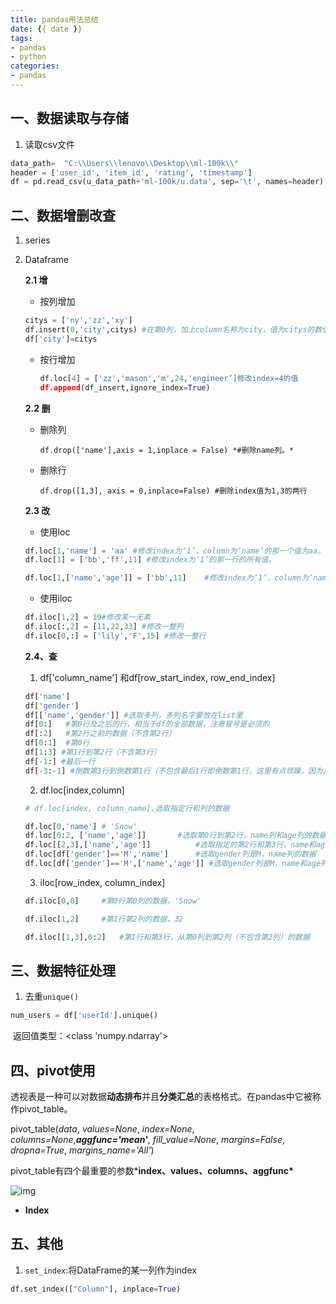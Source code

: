 ```yaml
---
title: pandas用法总结
date: {{ date }}
tags: 
- pandas
- python
categories:
- pandas
---
```










## 一、数据读取与存储

1. 读取csv文件

```python
data_path=	"C:\\Users\\lenovo\\Desktop\\ml-100k\\" 
header = ['user_id', 'item_id', 'rating', 'timestamp'] 
df = pd.read_csv(u_data_path+'ml-100k/u.data', sep='\t', names=header)
```



## 二、数据增删改查

1. series



2. Dataframe

   **2.1 增**

   - 按列增加

   ```python
   citys = ['ny','zz','xy']
   df.insert(0,'city',citys) #在第0列，加上column名称为city，值为citys的数值。
   df['city']=citys
   
   ```

   - 按行增加

     ```python
     df.loc[4] = ['zz','mason','m',24,'engineer’]修改index=4的值
     df.append(df_insert,ignore_index=True)
     ```

   **2.2 删**

   - 删除列

     ```
     df.drop(['name'],axis = 1,inplace = False) *#删除name列。*
     ```

     

   - 删除行

     ```
     df.drop([1,3], axis = 0,inplace=False) #删除index值为1,3的两行
     ```

   **2.3 改**

   - 使用loc

   ```python
   df.loc[1,'name'] = 'aa' #修改index为‘1’，column为‘name’的那一个值为aa。
   df.loc[1] = ['bb','ff',11] #修改index为‘1’的那一行的所有值。
   
   df.loc[1,['name','age']] = ['bb',11]    #修改index为‘1’，column为‘name’的那一个值为bb，age列的值为11。使用iloc[row_index, column_index]：
   ```
   - 使用iloc
   ```python
   df.iloc[1,2] = 19#修改某一无素
   df.iloc[:,2] = [11,22,33] #修改一整列
   df.iloc[0,:] = ['lily','F',15] #修改一整行
   ```

   **2.4、查**

   1. df['column_name'] 和df[row_start_index, row_end_index] 
   
   ```python
   df['name']
   df['gender']
   df[['name','gender']] #选取多列，多列名字要放在list里
   df[0:]	#第0行及之后的行，相当于df的全部数据，注意冒号是必须的
   df[:2]	#第2行之前的数据（不含第2行）
   df[0:1]	#第0行
   df[1:3] #第1行到第2行（不含第3行）
   df[-1:] #最后一行
   df[-3:-1] #倒数第3行到倒数第1行（不包含最后1行即倒数第1行，这里有点烦躁，因为从前数时从第0行开始，从后数就是-1行开始，毕竟没有-0）
   ```
   
   2. df.loc[index,column] 
   
   ```python
   # df.loc[index, column_name],选取指定行和列的数据
   
   df.loc[0,'name'] # 'Snow'
   df.loc[0:2, ['name','age']] 		 #选取第0行到第2行，name列和age列的数据, 注意这里的行选取是包含下标的。
   df.loc[[2,3],['name','age']] 		 #选取指定的第2行和第3行，name和age列的数据
   df.loc[df['gender']=='M','name'] 	 #选取gender列是M，name列的数据
   df.loc[df['gender']=='M',['name','age']] #选取gender列是M，name和age列的数据
   ```
   
   3. iloc[row_index, column_index]
   
   ```python
   df.iloc[0,0]		#第0行第0列的数据，'Snow'
   
   df.iloc[1,2]		#第1行第2列的数据，32
   
   df.iloc[[1,3],0:2]	#第1行和第3行，从第0列到第2列（不包含第2列）的数据
   ```

## 三、数据特征处理

1. 去重`unique()`

```python
num_users = df['userId'].unique()
```

​	返回值类型：<class 'numpy.ndarray'>



## 四、pivot使用

透视表是一种可以对数据**动态排布**并且**分类汇总**的表格格式。在pandas中它被称作pivot_table。

pivot_table(*data*, *values=None*, *index=None*, *columns=None*,***aggfunc='mean'***, *fill_value=None*, *margins=False*, *dropna=True*, *margins_name='All'*)

pivot_table有四个最重要的参数***index、values、columns、aggfunc\***



![img](https://pic1.zhimg.com/80/v2-36c652c87857f536377e4ecc25544d68_720w.jpg)

- **Index**



## 五、其他

1. `set_index`:将DataFrame的某一列作为index

```python
df.set_index(["Column"], inplace=True)
``` 

